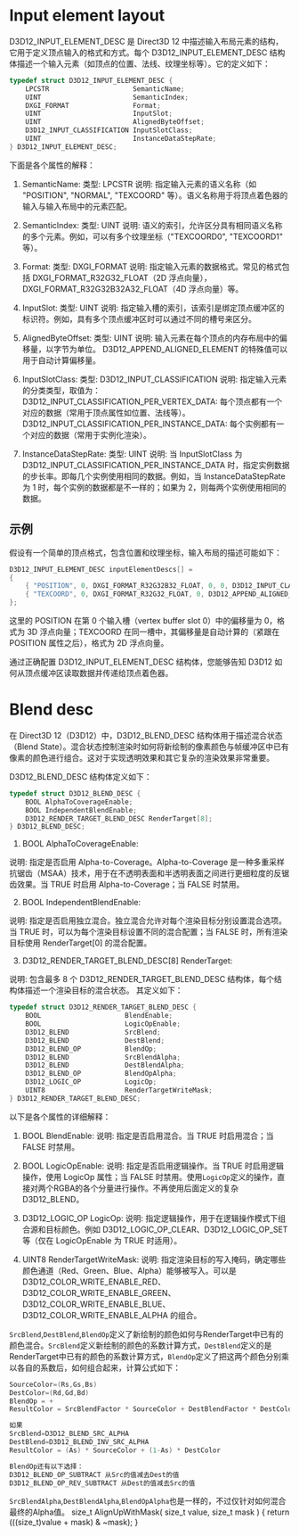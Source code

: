# Input element layout
D3D12_INPUT_ELEMENT_DESC 是 Direct3D 12 中描述输入布局元素的结构，它用于定义顶点输入的格式和方式。每个 D3D12_INPUT_ELEMENT_DESC 结构体描述一个输入元素（如顶点的位置、法线、纹理坐标等）。它的定义如下：
```c++
typedef struct D3D12_INPUT_ELEMENT_DESC {
    LPCSTR                     SemanticName;
    UINT                       SemanticIndex;
    DXGI_FORMAT                Format;
    UINT                       InputSlot;
    UINT                       AlignedByteOffset;
    D3D12_INPUT_CLASSIFICATION InputSlotClass;
    UINT                       InstanceDataStepRate;
} D3D12_INPUT_ELEMENT_DESC;
```
下面是各个属性的解释：

1. SemanticName:
类型: LPCSTR
说明: 指定输入元素的语义名称（如 "POSITION", "NORMAL", "TEXCOORD" 等）。语义名称用于将顶点着色器的输入与输入布局中的元素匹配。

2. SemanticIndex:
类型: UINT
说明: 语义的索引，允许区分具有相同语义名称的多个元素。例如，可以有多个纹理坐标（"TEXCOORD0", "TEXCOORD1" 等）。

3. Format:
类型: DXGI_FORMAT
说明: 指定输入元素的数据格式。常见的格式包括 DXGI_FORMAT_R32G32_FLOAT（2D 浮点向量），DXGI_FORMAT_R32G32B32A32_FLOAT（4D 浮点向量）等。

4. InputSlot:
类型: UINT
说明: 指定输入槽的索引，该索引是绑定顶点缓冲区的标识符。例如，具有多个顶点缓冲区时可以通过不同的槽号来区分。

5. AlignedByteOffset:
类型: UINT
说明: 输入元素在每个顶点的内存布局中的偏移量，以字节为单位。
D3D12_APPEND_ALIGNED_ELEMENT 的特殊值可以用于自动计算偏移量。

6. InputSlotClass:
类型: D3D12_INPUT_CLASSIFICATION
说明: 指定输入元素的分类类型，取值为：
D3D12_INPUT_CLASSIFICATION_PER_VERTEX_DATA: 每个顶点都有一个对应的数据（常用于顶点属性如位置、法线等）。
D3D12_INPUT_CLASSIFICATION_PER_INSTANCE_DATA: 每个实例都有一个对应的数据（常用于实例化渲染）。

7. InstanceDataStepRate:
类型: UINT
说明: 当 InputSlotClass 为 D3D12_INPUT_CLASSIFICATION_PER_INSTANCE_DATA 时，指定实例数据的步长率。即每几个实例使用相同的数据。例如，当 InstanceDataStepRate 为 1 时，每个实例的数据都是不一样的；如果为 2，则每两个实例使用相同的数据。

## 示例
假设有一个简单的顶点格式，包含位置和纹理坐标，输入布局的描述可能如下：
```c++
D3D12_INPUT_ELEMENT_DESC inputElementDescs[] =
{
    { "POSITION", 0, DXGI_FORMAT_R32G32B32_FLOAT, 0, 0, D3D12_INPUT_CLASSIFICATION_PER_VERTEX_DATA, 0 },
    { "TEXCOORD", 0, DXGI_FORMAT_R32G32_FLOAT, 0, D3D12_APPEND_ALIGNED_ELEMENT, D3D12_INPUT_CLASSIFICATION_PER_VERTEX_DATA, 0 }
};
```
这里的 POSITION 在第 0 个输入槽（vertex buffer slot 0）中的偏移量为 0，格式为 3D 浮点向量；TEXCOORD 在同一槽中，其偏移量是自动计算的（紧跟在 POSITION 属性之后），格式为 2D 浮点向量。

通过正确配置 D3D12_INPUT_ELEMENT_DESC 结构体，您能够告知 D3D12 如何从顶点缓冲区读取数据并传递给顶点着色器。

# Blend desc
在 Direct3D 12（D3D12）中，D3D12_BLEND_DESC 结构体用于描述混合状态（Blend State）。混合状态控制渲染时如何将新绘制的像素颜色与帧缓冲区中已有像素的颜色进行组合。这对于实现透明效果和其它复杂的渲染效果非常重要。

D3D12_BLEND_DESC 结构体定义如下：
```c++
typedef struct D3D12_BLEND_DESC {
    BOOL AlphaToCoverageEnable;
    BOOL IndependentBlendEnable;
    D3D12_RENDER_TARGET_BLEND_DESC RenderTarget[8];
} D3D12_BLEND_DESC;
```
1. BOOL AlphaToCoverageEnable:

说明: 指定是否启用 Alpha-to-Coverage。Alpha-to-Coverage 是一种多重采样抗锯齿（MSAA）技术，用于在不透明表面和半透明表面之间进行更细粒度的反锯齿效果。当 TRUE 时启用 Alpha-to-Coverage；当 FALSE 时禁用。

2. BOOL IndependentBlendEnable:
   
说明: 指定是否启用独立混合。独立混合允许对每个渲染目标分别设置混合选项。当 TRUE 时，可以为每个渲染目标设置不同的混合配置；当 FALSE 时，所有渲染目标使用 RenderTarget[0] 的混合配置。

3. D3D12_RENDER_TARGET_BLEND_DESC[8] RenderTarget:

说明: 包含最多 8 个 D3D12_RENDER_TARGET_BLEND_DESC 结构体，每个结构体描述一个渲染目标的混合状态。
其定义如下：
```c++
typedef struct D3D12_RENDER_TARGET_BLEND_DESC {
    BOOL                     BlendEnable;
    BOOL                     LogicOpEnable;
    D3D12_BLEND              SrcBlend;
    D3D12_BLEND              DestBlend;
    D3D12_BLEND_OP           BlendOp;
    D3D12_BLEND              SrcBlendAlpha;
    D3D12_BLEND              DestBlendAlpha;
    D3D12_BLEND_OP           BlendOpAlpha;
    D3D12_LOGIC_OP           LogicOp;
    UINT8                    RenderTargetWriteMask;
} D3D12_RENDER_TARGET_BLEND_DESC;
```
以下是各个属性的详细解释：

1. BOOL BlendEnable:
说明: 指定是否启用混合。当 TRUE 时启用混合；当 FALSE 时禁用。

2. BOOL LogicOpEnable:
说明: 指定是否启用逻辑操作。当 TRUE 时启用逻辑操作，使用 LogicOp 属性；当 FALSE 时禁用。使用`LogicOp`定义的操作，直接对两个RGBA的各个分量进行操作。不再使用后面定义的复杂D3D12_BLEND。

3. D3D12_LOGIC_OP LogicOp:
说明: 指定逻辑操作，用于在逻辑操作模式下组合源和目标颜色。例如 D3D12_LOGIC_OP_CLEAR、D3D12_LOGIC_OP_SET 等（仅在 LogicOpEnable 为 TRUE 时适用）。

4. UINT8 RenderTargetWriteMask:
说明: 指定渲染目标的写入掩码，确定哪些颜色通道（Red、Green、Blue、Alpha）能够被写入。可以是 D3D12_COLOR_WRITE_ENABLE_RED、D3D12_COLOR_WRITE_ENABLE_GREEN、D3D12_COLOR_WRITE_ENABLE_BLUE、D3D12_COLOR_WRITE_ENABLE_ALPHA 的组合。

`SrcBlend`,`DestBlend`,`BlendOp`定义了新绘制的颜色如何与RenderTarget中已有的颜色混合。`SrcBlend`定义新绘制的颜色的系数计算方式，`DestBlend`定义的是RenderTarget中已有的颜色的系数计算方式，`BlendOp`定义了把这两个颜色分别乘以各自的系数后，如何组合起来，计算公式如下：
```c++
SourceColor=(Rs,Gs,Bs)
DestColor=(Rd,Gd,Bd)
BlendOp = +
ResultColor = SrcBlendFactor * SourceColor + DestBlendFactor * DestColor

如果
SrcBlend=D3D12_BLEND_SRC_ALPHA
DestBlend=D3D12_BLEND_INV_SRC_ALPHA
ResultColor = (As) * SourceColor + (1-As) * DestColor

BlendOp还有以下选择：
D3D12_BLEND_OP_SUBTRACT 从Src的值减去Dest的值
D3D12_BLEND_OP_REV_SUBTRACT 从Dest的值减去Src的值
```
`SrcBlendAlpha`,`DestBlendAlpha`,`BlendOpAlpha`也是一样的，不过仅针对如何混合最终的Alpha值。
size_t AlignUpWithMask( size_t value, size_t mask )
{
    return (((size_t)value + mask) & ~mask);
}